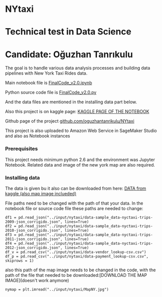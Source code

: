 # NYtaxi
# Technical test in Data Science
# Candidate: Oğuzhan Tanrıkulu

The goal is to handle various data analysis processes and building data pipelines with New York Taxi Rides data.

Main notebook file is [FinalCode_v2.0.ipynb](https://github.com/oguzhantanrikulu/NYtaxi/blob/master/FinalCode_v2.0.ipynb)

Python source code file is  [FinalCode_v2.0.py](https://github.com/oguzhantanrikulu/NYtaxi/blob/master/FinalCode_v2.0.py)

And the data files are mentioned in the installing data part below.

Also this project is on kaggle page: [KAGGLE PAGE OF THE NOTEBOOK](https://www.kaggle.com/oguzhantanrikulu/notebook81c11a26b9)

Github page of the project [github.com/oguzhantanrikulu/NYtaxi](https://github.com/oguzhantanrikulu/NYtaxi)

This project is also uploaded to Amazon Web Service in SageMaker Studio and also as Notebook instances 

### Prerequisites

This project needs minimum python 2.6 and the environment was Jupyter Notebook.
Related data and image of the new york map are also required.

### Installing data

The data is given bu it also can be downloaded from here: [DATA from kaggle (also map image inclueded)](https://www.kaggle.com/oguzhantanrikulu/nytaxi/download)

File paths need to be changed with the path of that your data. In the notebook file or source code file these paths are needed to change:

```
df1 = pd.read_json("../input/nytaxi/data-sample_data-nyctaxi-trips-2009-json_corrigido.json", lines=True)
df2 = pd.read_json("../input/nytaxi/data-sample_data-nyctaxi-trips-2010-json_corrigido.json", lines=True)
df3 = pd.read_json("../input/nytaxi/data-sample_data-nyctaxi-trips-2011-json_corrigido.json", lines=True)
df4 = pd.read_json("../input/nytaxi/data-sample_data-nyctaxi-trips-2012-json_corrigido.json", lines=True)
df_v = pd.read_csv("../input/nytaxi/data-vendor_lookup-csv.csv")
df_p = pd.read_csv("../input/nytaxi/data-payment_lookup-csv.csv", skiprows = 1)
```

also this path of the map image needs to be changed in the code, with the path of the file that needed to be downloaded:[DOWNLOAD THE MAP IMAGE](doesn't work anymore)

```
nymap = plt.imread("../input/nytaxi/MapNY.jpg")
```
